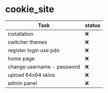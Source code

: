 # cookie_site




| Task  | status |
| ------------- | ------------- |
| installation  | :x:  |
| switcher themes  | :x:  |
| register login use pdo | :x: |
| home page | :x: | 
| change username - password | :x: |
| upload 64x64 skins | :x: |
| admin panel | :x: |
